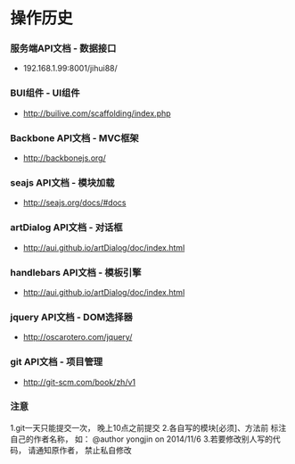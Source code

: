 操作历史
====

### 服务端API文档 - 数据接口
- 192.168.1.99:8001/jihui88/

### BUI组件 - UI组件
- http://builive.com/scaffolding/index.php

### Backbone API文档 - MVC框架
- http://backbonejs.org/

### seajs API文档 - 模块加载
- http://seajs.org/docs/#docs

### artDialog API文档 - 对话框
- http://aui.github.io/artDialog/doc/index.html

### handlebars API文档 - 模板引擎
- http://aui.github.io/artDialog/doc/index.html

### jquery API文档 - DOM选择器
- http://oscarotero.com/jquery/

### git API文档 - 项目管理
- http://git-scm.com/book/zh/v1

### 注意
1.git一天只能提交一次， 晚上10点之前提交
2.各自写的模块[必须]、方法前 标注自己的作者名称， 如： @author yongjin on 2014/11/6
3.若要修改别人写的代码， 请通知原作者， 禁止私自修改